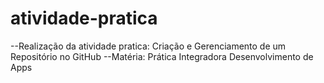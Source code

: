 # atividade-pratica

--Realização da atividade pratica: Criação e Gerenciamento de um Repositório no GitHub
--Matéria: Prática Integradora Desenvolvimento de Apps
